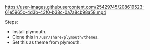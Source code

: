 https://user-images.githubusercontent.com/25429745/208619523-61e5965c-4d3b-43f0-b38c-0a7a8cb98a58.mp4

Steps:

-   Install plymouth.
-   Clone this in `/usr/share/plymouth/themes`.
-   Set this as theme from plymouth.
